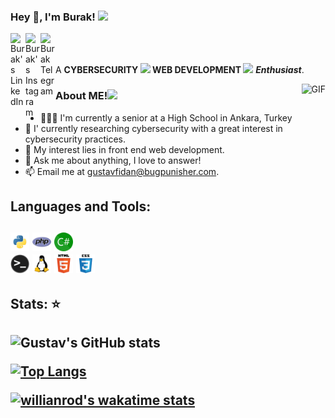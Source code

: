 <h3 title="hehehe"> Hey 👋, I'm Burak! <img src="https://github.com/TheDudeThatCode/TheDudeThatCode/blob/master/Assets/Earth.gif" width="15px"></h3>

<a href="https://www.linkedin.com/in/gustavfidan">
  <img align="left" alt="Burak's LinkedIn" width="24px" src="https://cdn.jsdelivr.net/npm/simple-icons@v3/icons/linkedin.svg" />
</a>
<a href="https://www.instagram.com/selfweezerr/">
  <img align="left" alt="Burak's Instagram" width="24px" src="https://cdn.jsdelivr.net/npm/simple-icons@v3/icons/instagram.svg" />
</a>
<a href="https://t.me/glovelace/">
  <img align="left" alt="Burak Telegram" width="24px" src="https://cdn.jsdelivr.net/npm/simple-icons@v3/icons/telegram.svg" />
</a>

<br />
<br />

A **CYBERSECURITY   <img src="https://media.giphy.com/media/ksE9feSa2b4V2GYwY4/giphy.gif" width="35px"> WEB DEVELOPMENT <img src="https://media.giphy.com/media/d8d7kW0JUCUDwHpDsk/giphy.gif" width="35px">** ***Enthusiast***.
 

  <img align="right" alt="GIF" src="https://media.giphy.com/media/jTNG3RF6EwbkpD4LZx/giphy.gif" />

 <h3>About ME!<img src="https://media.giphy.com/media/mFr2bCGZkwclfVDKv6/giphy.gif" width="150"/></h3>


- 👨🏽‍💻 I'm currently a senior at a High School in Ankara, Turkey
- 🌱 I' currently researching cybersecurity with a great interest in cybersecurity practices. 
- 🤔 My interest lies in front end web development.
- 💬 Ask me about anything, I love to answer!
- 📫 Email me at [gustavfidan@bugpunisher.com](mailto:gustavfidan@bugpunisher.com).


<h2>Languages and Tools:<h2/>

<code><img height="30" src="https://raw.githubusercontent.com/github/explore/80688e429a7d4ef2fca1e82350fe8e3517d3494d/topics/python/python.png"></code>
<code><img height="30" src="https://raw.githubusercontent.com/github/explore/80688e429a7d4ef2fca1e82350fe8e3517d3494d/topics/php/php.png"></code>
<code><img height="30" src="https://raw.githubusercontent.com/github/explore/80688e429a7d4ef2fca1e82350fe8e3517d3494d/topics/csharp/csharp.png"></code>
<br>
<code><img height="30" src="https://raw.githubusercontent.com/github/explore/80688e429a7d4ef2fca1e82350fe8e3517d3494d/topics/terminal/terminal.png"></code>
<code><img height="30" src="https://raw.githubusercontent.com/github/explore/80688e429a7d4ef2fca1e82350fe8e3517d3494d/topics/linux/linux.png"></code>
<code><img height="30" src="https://raw.githubusercontent.com/github/explore/80688e429a7d4ef2fca1e82350fe8e3517d3494d/topics/html/html.png"></code>
<code><img height="30" src="https://raw.githubusercontent.com/github/explore/80688e429a7d4ef2fca1e82350fe8e3517d3494d/topics/css/css.png"></code>
<br>
<h2>Stats: ⭐<h2/>
  
![Gustav's GitHub stats](https://github-readme-stats.vercel.app/api?username=selfweezer&theme=chartreuse-dark&show_icons=true)
  
[![Top Langs](https://github-readme-stats.vercel.app/api/top-langs/?username=selfweezer&layout=compact)](https://github.com/selfweezer/github-readme-stats)

[![willianrod's wakatime stats](https://github-readme-stats.vercel.app/api/wakatime?username=selfweezer)](https://github.com/selfweezer/github-readme-stats)
